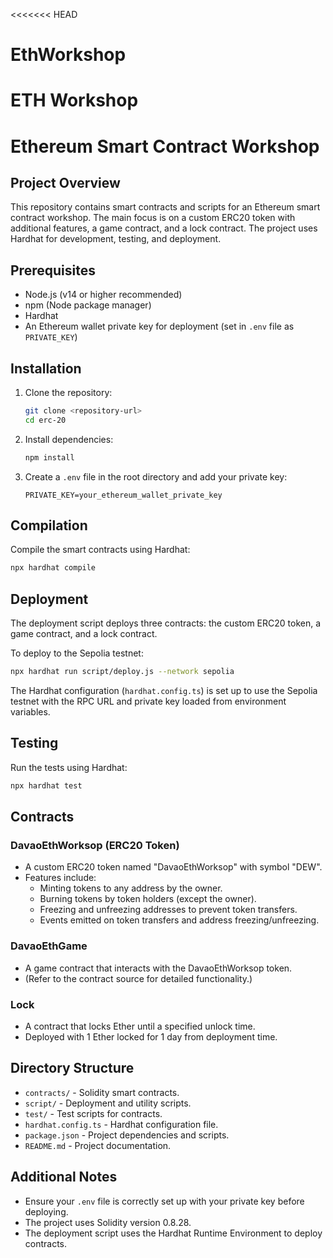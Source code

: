<<<<<<< HEAD
# EthWorkshop
ETH Workshop
=======
# Ethereum Smart Contract Workshop

## Project Overview
This repository contains smart contracts and scripts for an Ethereum smart contract workshop. The main focus is on a custom ERC20 token with additional features, a game contract, and a lock contract. The project uses Hardhat for development, testing, and deployment.

## Prerequisites
- Node.js (v14 or higher recommended)
- npm (Node package manager)
- Hardhat
- An Ethereum wallet private key for deployment (set in `.env` file as `PRIVATE_KEY`)

## Installation
1. Clone the repository:
   ```bash
   git clone <repository-url>
   cd erc-20
   ```
2. Install dependencies:
   ```bash
   npm install
   ```
3. Create a `.env` file in the root directory and add your private key:
   ```
   PRIVATE_KEY=your_ethereum_wallet_private_key
   ```

## Compilation
Compile the smart contracts using Hardhat:
```bash
npx hardhat compile
```

## Deployment
The deployment script deploys three contracts: the custom ERC20 token, a game contract, and a lock contract.

To deploy to the Sepolia testnet:
```bash
npx hardhat run script/deploy.js --network sepolia
```

The Hardhat configuration (`hardhat.config.ts`) is set up to use the Sepolia testnet with the RPC URL and private key loaded from environment variables.

## Testing
Run the tests using Hardhat:
```bash
npx hardhat test
```

## Contracts

### DavaoEthWorksop (ERC20 Token)
- A custom ERC20 token named "DavaoEthWorksop" with symbol "DEW".
- Features include:
  - Minting tokens to any address by the owner.
  - Burning tokens by token holders (except the owner).
  - Freezing and unfreezing addresses to prevent token transfers.
  - Events emitted on token transfers and address freezing/unfreezing.

### DavaoEthGame
- A game contract that interacts with the DavaoEthWorksop token.
- (Refer to the contract source for detailed functionality.)

### Lock
- A contract that locks Ether until a specified unlock time.
- Deployed with 1 Ether locked for 1 day from deployment time.

## Directory Structure
- `contracts/` - Solidity smart contracts.
- `script/` - Deployment and utility scripts.
- `test/` - Test scripts for contracts.
- `hardhat.config.ts` - Hardhat configuration file.
- `package.json` - Project dependencies and scripts.
- `README.md` - Project documentation.

## Additional Notes
- Ensure your `.env` file is correctly set up with your private key before deploying.
- The project uses Solidity version 0.8.28.
- The deployment script uses the Hardhat Runtime Environment to deploy contracts.
